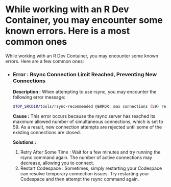 
While working with an R Dev Container, you may encounter some known errors. Here is a most common ones
=======


While working with an R Dev Container, you may encounter some known errors. Here
are a few common ones:

- ### **Error : Rsync Connection Limit Reached, Preventing New Connections**

    **Description :** When attempting to use rsync, you may encounter the following error message:

    ```bash
    $TOP_SRCDIR/tools/rsync-recommended @ERROR: max connections (59) reached -- try again later rsync error: error starting client-server protocol (code 5) at main.c(1863) [Receiver=3.2.7] *** rsync failed to update Recommended files ***
    ```

    **Cause :** This error occurs because the rsync server has reached its
    maximum allowed number of simultaneous connections, which is set to 59. As a
    result, new connection attempts are rejected until some of the existing
    connections are closed.

    **Solutions :**
    1. Retry After Some Time : Wait for a few minutes and try running the rsync
       command again. The number of active connections may decrease, allowing
       you to connect.
    2. Restart Codespace : Sometimes, simply restarting your Codespace can
       resolve temporary connection issues. Try restarting your Codespace and
       then attempt the rsync command again.
